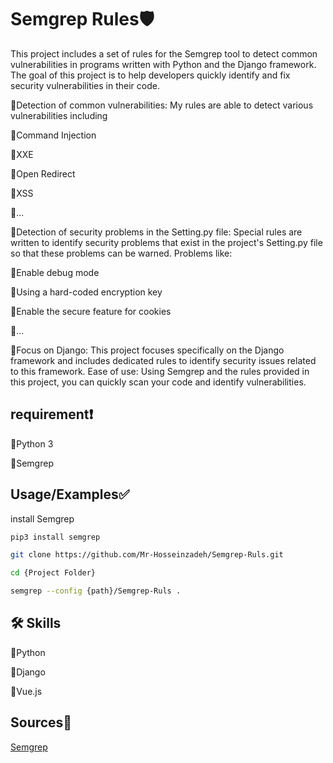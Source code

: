 
# Semgrep Rules🛡️

This project includes a set of rules for the Semgrep tool to detect common vulnerabilities in programs written with Python and the Django framework. The goal of this project is to help developers quickly identify and fix security vulnerabilities in their code.

🔰Detection of common vulnerabilities: My rules are able to detect various vulnerabilities including

🔷Command Injection

🔷XXE

🔷Open Redirect

🔷XSS

🔷...

🔰Detection of security problems in the Setting.py file:
Special rules are written to identify security problems that exist in the project's Setting.py file so that these problems can be warned. Problems like:

🔷Enable debug mode

🔷Using a hard-coded encryption key

🔷Enable the secure feature for cookies

🔷...

🔰Focus on Django: This project focuses specifically on the Django framework and includes dedicated rules to identify security issues related to this framework.
Ease of use: Using Semgrep and the rules provided in this project, you can quickly scan your code and identify vulnerabilities.


## requirement❗
🔷Python 3

🔷Semgrep


## Usage/Examples✅

install Semgrep
```bash
pip3 install semgrep
```

```bash
git clone https://github.com/Mr-Hosseinzadeh/Semgrep-Ruls.git

```
```bash
cd {Project Folder}
```
```bash
semgrep --config {path}/Semgrep-Ruls .
```


## 🛠 Skills
🔷Python

🔷Django

🔷Vue.js


## Sources🔗

[Semgrep](https://semgrep.dev/docs/)



